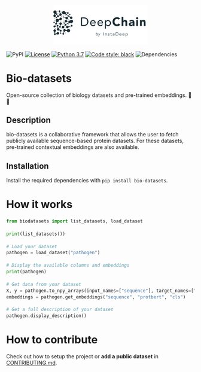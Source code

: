 <p align="center">
  <img width="50%" src="https://raw.githubusercontent.com/DeepChainBio/bio-datasets/main/.source/_static/deepchain.png">
</p>


![PyPI](https://img.shields.io/pypi/v/bio-datasets)
[![License](https://img.shields.io/badge/License-Apache%202.0-blue.svg)](https://opensource.org/licenses/Apache-2.0)
[![Python 3.7](https://img.shields.io/badge/python-3.7-blue.svg)](https://www.python.org/downloads/release/python-360/)
[![Code style: black](https://img.shields.io/badge/code%20style-black-000000.svg)](https://github.com/psf/black)
![Dependencies](https://img.shields.io/badge/dependencies-up%20to%20date-brightgreen.svg)

# Bio-datasets
Open-source collection of biology datasets and pre-trained embeddings. :dna: :closed_book:

## Description
bio-datasets is a collaborative framework that allows the user to fetch publicly available sequence-based protein datasets.
For these datasets, pre-trained contextual embeddings are also available.


## Installation
Install the required dependencies with `pip install bio-datasets`.

# How it works

```python
from biodatasets import list_datasets, load_dataset

print(list_datasets())

# Load your dataset
pathogen = load_dataset("pathogen")

# Display the available columns and embeddings
print(pathogen)

# Get data from your dataset
X, y = pathogen.to_npy_arrays(input_names=["sequence"], target_names=["class"])
embeddings = pathogen.get_embeddings("sequence", "protbert", "cls")

# Get a full description of your dataset
pathogen.display_description()
```

# How to contribute
Check out how to setup the project or **add a public dataset** in [CONTRIBUTING.md](CONTRIBUTING.md).
